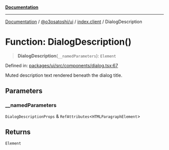 [**Documentation**](../../../../README.md)

***

[Documentation](../../../../README.md) / [@o3osatoshi/ui](../../README.md) / [index.client](../README.md) / DialogDescription

# Function: DialogDescription()

> **DialogDescription**(`__namedParameters`): `Element`

Defined in: [packages/ui/src/components/dialog.tsx:67](https://github.com/o3osatoshi/experiment/blob/54ab00df974a3e9f8283fbcd8c611ed1e0274132/packages/ui/src/components/dialog.tsx#L67)

Muted description text rendered beneath the dialog title.

## Parameters

### \_\_namedParameters

`DialogDescriptionProps` & `RefAttributes`\<`HTMLParagraphElement`\>

## Returns

`Element`
